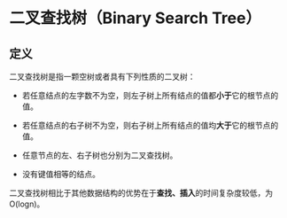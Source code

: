 # 二叉查找树（Binary Search Tree）

## 定义

二叉查找树是指一颗空树或者具有下列性质的二叉树：

* 若任意结点的左字数不为空，则左子树上所有结点的值都**小于**它的根节点的值。

* 若任意结点的右子树不为空，则右子树上所有结点的值均**大于**它的根节点的值。

* 任意节点的左、右子树也分别为二叉查找树。

* 没有键值相等的结点。

二叉查找树相比于其他数据结构的优势在于**查找、插入**的时间复杂度较低，为O(logn)。
